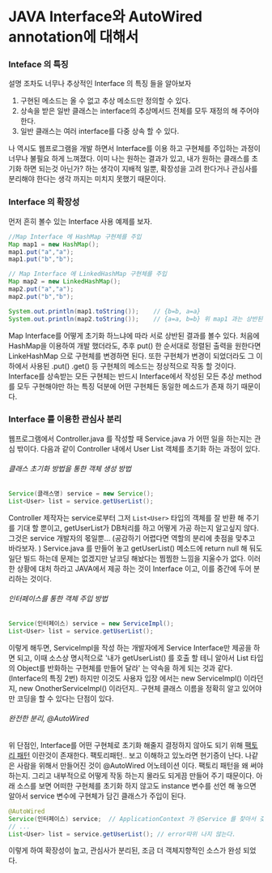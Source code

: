 # JAVA Interface와 AutoWired annotation에 대해서 #





### Inteface 의 특징 ###
설명 조차도 너무나 추상적인 Interface 의 특징 들을 알아보자
1. 구현된 메소드는 올 수 없고 추상 메소드만 정의할 수 있다.
2. 상속을 받은 일반 클래스는 interface의 추상메서드 전체를 모두 재정의 해 주어야 한다.
3. 일반 클래스는 여러 interface를 다중 상속 할 수 있다.


나 역시도 웹프로그램을 개발 하면서 Interface를 이용 하고 구현체를 주입하는 과정이 너무나 불필요 하게 느껴졌다. 
이미 나는 원하는 결과가 있고, 내가 원하는 클래스를 초기화 하면 되는것 아닌가? 하는 생각이 지배적 일뿐, 확장성을 고려 한다거나 관심사를 분리해야 한다는 생각 까지는 미치지 못했기 때문이다.


### Interface 의 확장성 ###
먼저 흔히 볼수 있는 Interface 사용 예제를 보자.
```java
//Map Interface 에 HashMap 구현체를 주입
Map map1 = new HashMap();
map1.put("a","a");
map1.put("b","b");

// Map Interface 에 LinkedHashMap 구현체를 주입
Map map2 = new LinkedHashMap();
map2.put("a","a");
map2.put("b","b");

System.out.println(map1.toString());    // {b=b, a=a}
System.out.println(map2.toString());    // {a=a, b=b} 위 map1 과는 상반된 결과.
```

Map Interface를 어떻게 초기화 하느냐에 따라 서로 상반된 결과를 볼수 있다. 
처음에 HashMap을 이용하여 개발 했더라도, 추후 put() 한 순서대로 정렬된 출력을 원한다면 LinkeHashMap 으로 구현체를 변경하면 된다.
또한 구현체가 변경이 되었더라도 그 이하에서 사용된 .put() .get() 등 구현체의 메소드는 정상적으로 작동 할 것이다.
Interface를 상속받는 모든 구현체는 반드시 Interface에서 작성된 모든 추상 method를 모두 구현해야만 하는 특징 덕분에 어떤 구현체든 동일한 메소드가 존재 하기 때문이다.

### Interface 를 이용한 관심사 분리 ###

웹프로그램에서 Controller.java 를 작성할 때 Service.java 가 어떤 일을 하는지는 관심 밖이다.
다음과 같이 Controller 내에서 User List 객체를 초기화 하는 과정이 있다.
###### 클래스 초기화 방법을 통한 객체 생성 방법 ######
```java
Service(클래스명) service = new Service();
List<User> list = service.getUserList();
```
Controller 제작자는 service로부터 그저 `List<User>` 타입의 객체를 잘 반환 해 주기를 기대 할 뿐이고, getUserList가 DB처리를 하고 어떻게 가공 하는지 알고싶지 않다. 그것은 service 개발자의 몫일뿐...
(공감하기 어렵다면 역할의 분리에 촛점을 맞추고 바라보자. )
Service.java 를 만들어 놓고 getUserList() 메소드에 return null 해 둬도 일단 빌드 하는데 문제는 없겠지만 날코딩 해놨다는 찜찜한 느낌을 지울수가 없다.
이러한 상황에 대처 하라고 JAVA에서 제공 하는 것이 Interface 이고, 이를 중간에 두어 분리하는 것이다.

###### 인터페이스를 통한 객체 주입 방법 ######
```java
Service(인터페이스) service = new ServiceImpl();
List<User> list = service.getUserList();
```

이렇게 해두면, ServiceImpl을 작성 하는 개발자에게 Service Interface만 제공을 하면 되고, 이때 소스상 명시적으로 '내가 getUserList() 를 호출 할 테니 알아서 List<User> 타입의 Object를 반화하는 구현체를 만들어 달라' 는 약속을 하게 되는 것과 같다. (Interface의 특징 2번)
하지만 이것도 사용자 입장 에서는 new ServiceImpl() 이라던지, new OnotherServiceImpl() 이라던지.. 구현체 클래스 이름을 정확히 알고 있어야만 코딩을 할 수 있다는 단점이 있다.

###### 완전한 분리, @AutoWired ######
위 단점인, Interface를 어떤 구현체로 초기화 해줄지 결정하지 않아도 되기 위해 [팩토리 패턴](http://warmz.tistory.com/entry/Abstract-Factory-Pattern-%EC%B6%94%EC%83%81-%ED%8C%A9%ED%86%A0%EB%A6%AC-%ED%8C%A8%ED%84%B4) 이란것이 존재한다.
팩토리패턴.. 보고 이해하고 있노라면 현기증이 난다.
나같은 사람을 위해서 만들어진 것이 @AutoWired 어노테이션 이다.
팩토리 패턴을 왜 써야하는지. 그리고 내부적으로 어떻게 작동 하는지 몰라도 되게끔 만들어 주기 때문이다.
아래 소스를 보면 어떠한 구현체를 초기화 하지 않고도 instance 변수를 선언 해 놓으면 알아서 service 변수에 구현체가 담긴 클래스가 주입이 된다. 
```java
@AutoWired
Service(인터페이스) service;  // ApplicationContext 가 @Service 를 찾아서 갖고있다가 적절히 주입시켜줌 
// ...
List<User> list = service.getUserList(); // error따위 나지 않는다.

```


이렇게 하여 확장성이 높고, 관심사가 분리된, 조금 더 객체지향적인 소스가 완성 되었다.

